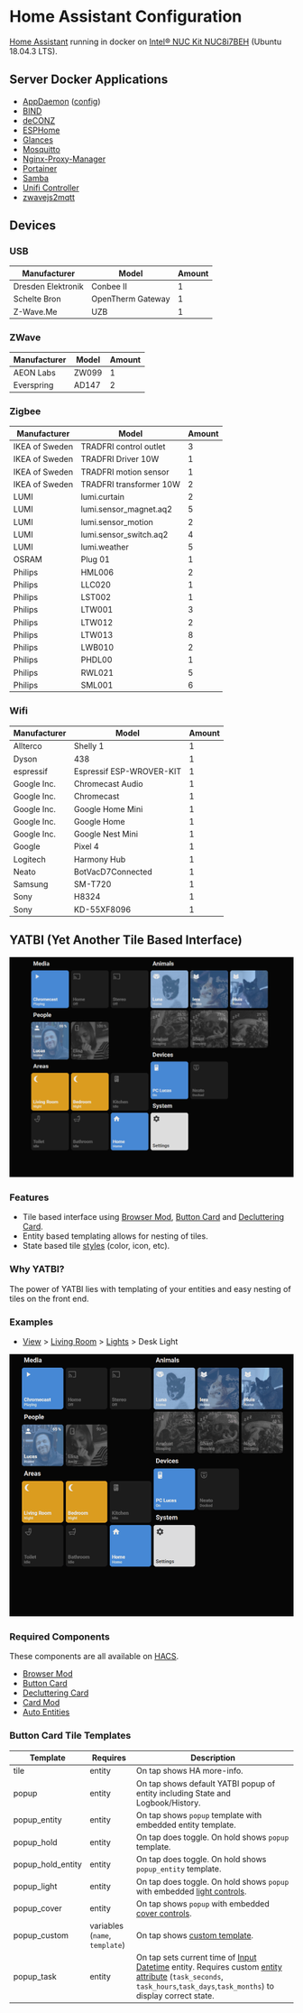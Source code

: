 # Home Assistant Configuration

[Home Assistant](https://hub.docker.com/r/homeassistant/home-assistant) running in docker on [Intel® NUC Kit NUC8i7BEH](https://ark.intel.com/content/www/us/en/ark/products/126140/intel-nuc-kit-nuc8i7beh.html) (Ubuntu 18.04.3 LTS).

## Server Docker Applications
* [AppDaemon](https://hub.docker.com/r/acockburn/appdaemon) ([config](https://github.com/Gluwc/appdaemon-config/))
* [BIND](https://hub.docker.com/r/sameersbn/bind)
* [deCONZ](https://hub.docker.com/r/marthoc/deconz)
* [ESPHome](https://hub.docker.com/r/esphome/esphome)
* [Glances](https://hub.docker.com/r/nicolargo/glances)
* [Mosquitto](https://hub.docker.com/_/eclipse-mosquitto)
* [Nginx-Proxy-Manager](https://hub.docker.com/r/jc21/nginx-proxy-manager)
* [Portainer](https://hub.docker.com/r/portainer/portainer-ce)
* [Samba](https://hub.docker.com/r/dperson/samba)
* [Unifi Controller](https://hub.docker.com/r/jacobalberty/unifi)
* [zwavejs2mqtt](https://hub.docker.com/r/zwavejs/zwavejs2mqtt)

## Devices

### USB
|Manufacturer|Model|Amount|
|---|---|---|
|Dresden Elektronik|Conbee II|1|
|Schelte Bron|OpenTherm Gateway|1|
|Z-Wave.Me|UZB|1|


### ZWave
|Manufacturer|Model|Amount|
|---|---|---|
|AEON Labs|ZW099|1|
|Everspring|AD147|2|

### Zigbee
|Manufacturer|Model|Amount|
|---|---|---|
|IKEA of Sweden|TRADFRI control outlet|3|
|IKEA of Sweden|TRADFRI Driver 10W|1|
|IKEA of Sweden|TRADFRI motion sensor|1|
|IKEA of Sweden|TRADFRI transformer 10W|2|
|LUMI|lumi.curtain|2|
|LUMI|lumi.sensor_magnet.aq2|5|
|LUMI|lumi.sensor_motion|2|
|LUMI|lumi.sensor_switch.aq2|4|
|LUMI|lumi.weather|5|
|OSRAM|Plug 01|1|
|Philips|HML006|2|
|Philips|LLC020|1|
|Philips|LST002|1|
|Philips|LTW001|3|
|Philips|LTW012|2|
|Philips|LTW013|8|
|Philips|LWB010|2|
|Philips|PHDL00|1|
|Philips|RWL021|5|
|Philips|SML001|6|

### Wifi
|Manufacturer|Model|Amount|
|---|---|---|
|Allterco|Shelly 1|1|
|Dyson|438|1|
|espressif|Espressif ESP-WROVER-KIT|1|
|Google Inc.|Chromecast Audio|1|
|Google Inc.|Chromecast|1|
|Google Inc.|Google Home Mini|1|
|Google Inc.|Google Home|1|
|Google Inc.|Google Nest Mini|1|
|Google|Pixel 4|1|
|Logitech|Harmony Hub|1|
|Neato|BotVacD7Connected|1|
|Samsung|SM-T720|1|
|Sony|H8324|1|
|Sony|KD-55XF8096|1|

## YATBI (Yet Another Tile Based Interface)

![screenshot](https://github.com/Gluwc/homeassistant-config/blob/master/yatbi/images/yatbi.PNG)

### Features
* Tile based interface using [Browser Mod](https://github.com/thomasloven/hass-browser_mod), [Button Card](https://github.com/custom-cards/button-card) and [Decluttering Card](https://github.com/custom-cards/decluttering-card).
* Entity based templating allows for nesting of tiles.
* State based tile [styles](https://github.com/Gluwc/homeassistant-config/blob/master/yatbi/button_card/includes/states.yaml) (color, icon, etc).

### Why YATBI?
The power of YATBI lies with templating of your entities and easy nesting of tiles on the front end.

### Examples
* [View](https://github.com/Gluwc/homeassistant-config/blob/master/yatbi/views/01_home.yaml#L61-L63) > [Living Room](https://github.com/Gluwc/homeassistant-config/blob/master/yatbi/decluttering_card/entities/input_select/area/living_room.yaml#L10-L12) > [Lights](https://github.com/Gluwc/homeassistant-config/blob/master/yatbi/decluttering_card/entities/light/group_living_room.yaml#L14-L16) > Desk Light

![example_01](https://github.com/Gluwc/homeassistant-config/blob/master/yatbi/images/example_01.gif)

### Required Components
These components are all available on [HACS](https://hacs.xyz/).
* [Browser Mod](https://github.com/thomasloven/hass-browser_mod)
* [Button Card](https://github.com/custom-cards/button-card)
* [Decluttering Card](https://github.com/custom-cards/decluttering-card)
* [Card Mod](https://github.com/thomasloven/lovelace-card-mod)
* [Auto Entities](https://github.com/thomasloven/lovelace-auto-entities)
### Button Card Tile Templates

| Template | Requires | Description
| ---- | ----------- | -------
| tile | entity | On tap shows HA more-info.
| popup | entity | On tap shows default YATBI popup of entity including State and Logbook/History.
| popup_entity | entity | On tap shows `popup` template with embedded entity template.
| popup_hold | entity |On tap does toggle. On hold shows `popup` template.
| popup_hold_entity | entity | On tap does toggle. On hold shows `popup_entity` template.
| popup_light | entity | On tap does toggle. On hold shows `popup` with embedded [light controls](https://github.com/Gluwc/homeassistant-config/blob/master/yatbi/decluttering_card/yatbi_templates/controls_light.yaml).
| popup_cover | entity | On tap shows `popup` with embedded [cover controls](https://github.com/Gluwc/homeassistant-config/blob/master/yatbi/decluttering_card/yatbi_templates/controls_cover.yaml).
| popup_custom | variables (`name`, `template`) | On tap shows [custom template](https://github.com/Gluwc/homeassistant-config/tree/master/yatbi/decluttering_card/custom).
| popup_task | entity | On tap sets current time of [Input Datetime](https://www.home-assistant.io/integrations/input_datetime/) entity. Requires custom [entity attribute](https://github.com/Gluwc/homeassistant-config/blob/master/customize.yaml#L28) (`task_seconds`, `task_hours`,`task_days`,`task_months`) to display correct state.

